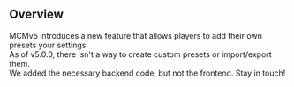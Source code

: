 ## Overview
MCMv5 introduces a new feature that allows players to add their own presets your settings.  
As of v5.0.0, there isn't a way to create custom presets or import/export them.  
We added the necessary backend code, but not the frontend. Stay in touch!